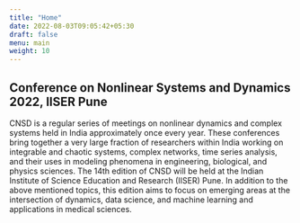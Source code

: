 ```yaml
---
title: "Home"
date: 2022-08-03T09:05:42+05:30
draft: false
menu: main
weight: 10
---
```

## Conference on Nonlinear Systems and Dynamics 2022, IISER Pune
CNSD is a regular series of meetings on nonlinear dynamics and complex systems held in India approximately once every year. These conferences bring together a very large fraction of researchers within India working on integrable and chaotic systems, complex networks, time series analysis, and their uses in modeling phenomena in engineering, biological, and physics sciences. The 14th edition of CNSD will be held at the Indian Institute of Science Education and Research (IISER) Pune. In addition to the above mentioned topics, this edition aims to focus on emerging areas at the intersection of dynamics, data science, and machine learning and applications in medical sciences.
